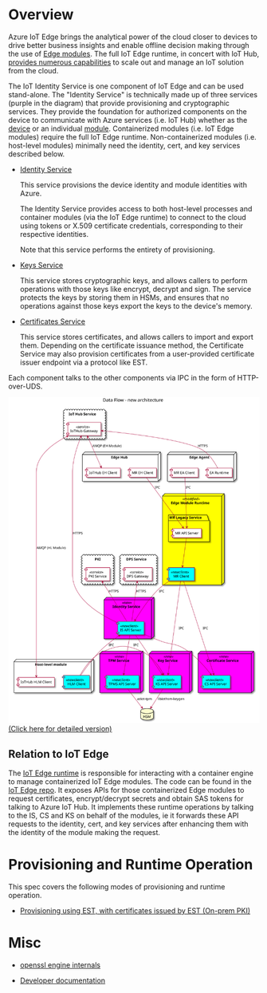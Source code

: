 # Overview

Azure IoT Edge brings the analytical power of the cloud closer to devices to drive better business insights and enable offline decision making through the use of [Edge modules](https://docs.microsoft.com/azure/iot-edge/iot-edge-modules). The full IoT Edge runtime, in concert with IoT Hub, [provides numerous capabilities](https://docs.microsoft.com/azure/iot-edge/iot-edge-runtime) to scale out and manage an IoT solution from the cloud.

The IoT Identity Service is one component of IoT Edge and can be used stand-alone. The "Identity Service" is technically made up of three services (purple in the diagram) that provide provisioning and cryptographic services. They provide the foundation for authorized components on the device to communicate with Azure services (i.e. IoT Hub) whether as the [device](https://docs.microsoft.com/azure/iot-hub/iot-hub-devguide-identity-registry) or an individual [module](https://docs.microsoft.com/azure/iot-hub/iot-hub-devguide-module-twins). Containerized modules (i.e. IoT Edge modules) require the full IoT Edge runtime. Non-containerized modules (i.e. host-level modules) minimally need the identity, cert, and key services described below.

- [Identity Service](identity-service.md)

    This service provisions the device identity and module identities with Azure. 

    The Identity Service provides access to both host-level processes and container modules (via the IoT Edge runtime) to connect to the cloud using tokens or X.509 certificate credentials, corresponding to their respective identities.

    Note that this service performs the entirety of provisioning.

- [Keys Service](keys-service.md)

    This service stores cryptographic keys, and allows callers to perform operations with those keys like encrypt, decrypt and sign. The service protects the keys by storing them in HSMs, and ensures that no operations against those keys export the keys to the device's memory.


- [Certificates Service](certificates-service.md)

    This service stores certificates, and allows callers to import and export them. Depending on the certificate issuance method, the Certificate Service may also provision certificates from a user-provided certificate issuer endpoint via a protocol like EST.


Each component talks to the other components via IPC in the form of HTTP-over-UDS.

![New component overview](img/new-component-overview-simple.svg)
[(Click here for detailed version)](img/new-component-overview-detailed.svg)

## Relation to IoT Edge

The [IoT Edge runtime](https://docs.microsoft.com/azure/iot-edge/iot-edge-runtime) is responsible for interacting with a container engine to manage containerized IoT Edge modules. The code can be found in the [IoT Edge repo](https://github.com/azure/iotedge). It exposes APIs for those containerized Edge modules to request certificates, encrypt/decrypt secrets and obtain SAS tokens for talking to Azure IoT Hub. It implements these runtime operations by talking to the IS, CS and KS on behalf of the modules, ie it forwards these API requests to the identity, cert, and key services after enhancing them with the identity of the module making the request.

# Provisioning and Runtime Operation

This spec covers the following modes of provisioning and runtime operation.

- [Provisioning using EST, with certificates issued by EST (On-prem PKI)](est-ca.md)


# Misc

- [openssl engine internals](openssl-engine-internals.md)

- [Developer documentation](dev/_index.md)
